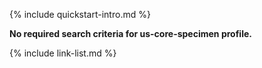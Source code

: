 {% include quickstart-intro.md %}

**No required search criteria for us-core-specimen profile.**

{% include link-list.md %}